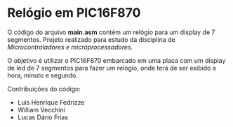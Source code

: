 # Relógio em PIC16F870

O código do arquivo **main.asm** contém um relógio para um display de 7 segmentos.
Projeto realizado para estudo da disciplina de *Microcontroladores e microprocessadores*.

O objetivo é utilizar o PIC16F870 embarcado em uma placa com um display de led de 7 segmentos para fazer um relógio, onde terá de ser
exibido a hora, minuto e segundo.

Contribuições do código:
- Luis Henrique Fedrizze
- William Vecchini
- Lucas Dário Frias